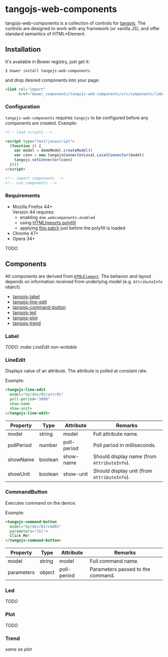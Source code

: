 # tangojs-web-components

tangojs-web-components is a collection of controls for
[tangojs](https://github.com/mliszcz/tangojs). The controls are
designed to work with any framework (or vanilla JS), and
offer standard semantics of HTML*Element.

## Installation

It's available in Bower registry, just get it:
```
$ bower install tangojs-web-components
```

and drop desired components into your page:
```html
<link rel="import"
      href="bower_components/tangojs-web-components/src/components/label.html">
```

### Configuration
`tangojs-web-components` requires `tangojs` to be configured before any
components are created. Example:
```html
<!-- load scripts -->

<script type="text/javascript">
  (function () {
    var model = demoModel.createModel()
    var conn = new tangojsConnectorLocal.LocalConnector(model)
    tangojs.setConnector(conn)
  })()
</script>

<!-- import components -->
<!-- use components -->
```

### Requirements
* Mozilla Firefox 44+  
  Version 44 requires:
  * enabling `dom.webcomponents.enabled`
  * using
    [HTMLImports polyfill](http://webcomponents.org/polyfills/html-imports/)
  * applying [this patch](https://gist.github.com/d11ea630cc777012d69b.git)
    just before the polyfill is loaded
* Chrome 47+
* Opera 34+


TODO

## Components

All components are derived from
[`HTMLElement`](https://developer.mozilla.org/en/docs/Web/API/HTMLElement).
The behavior and layout depends on information received from underlying
model (e.g. `AttributeInfo` object).

* [tangojs-label](.#Label)
* [tangojs-line-edit](.#LineEdit)
* [tangojs-command-button](.#CommandButton)
* [tangojs-led](.#Led)
* [tangojs-plot](.#Plot)
* [tangojs-trend](.#Trend)

### Label

*TODO: make LineEdit non-writable*

### LineEdit

Displays value of an attribute. The attribute is polled at
constant rate.

Example:
```html
<tangojs-line-edit
  model="my/dev/01/attr01"
  poll-period="1000"
  show-name
  show-unit>
</tangojs-line-edit>
```

Property   | Type    | Attribute   | Remarks
---------- | ------- | ----------- | -------
model      | string  | model       | Full attribute name.
pollPeriod | number  | poll-period | Poll period in milliseconds.
showName   | boolean | show-name   | Should display name (from `AttributeInfo`).
showUnit   | boolean | show-unit   | Should display unit (from `AttributeInfo`).

### CommandButton

Executes command on the device.

Example:
```html
<tangojs-command-button
  model="my/dev/01/cmd01"
  parameters="[6]">
  Click Me!
</tangojs-command-button>

```

Property   | Type   | Attribute   | Remarks
---------- | ------ | ----------- | -------
model      | string | model       | Full command name.
parameters | object | poll-period | Parameters passed to the command.

### Led

*TODO*

### Plot

*TODO*

### Trend

*same as plot*
